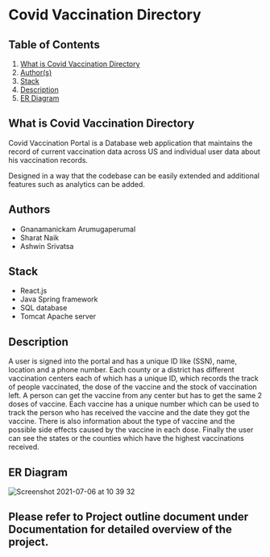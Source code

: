 # Covid Vaccination Directory


## Table of Contents
1. [What is Covid Vaccination Directory](#what-is-covid-vaccination-directory)
2. [Author(s)](#authors)
3. [Stack](#stack)
4. [Description](#description)
5. [ER Diagram](#er-diagram)


## What is Covid Vaccination Directory
Covid Vaccination Portal is a Database web application that maintains the record of current vaccination data across US and individual user data about his vaccination records.

Designed in a way that the codebase can be easily extended and additional features such as analytics can be added.

## Authors
- Gnanamanickam Arumugaperumal
- Sharat Naik
- Ashwin Srivatsa

## Stack
- React.js
- Java Spring framework
- SQL database
- Tomcat Apache server

<!-- ## Features
- Dashboard 
- Authentication and Administration (Login and Authorizartion)
- Patient record entry form
- Eligibility Screening form
- RESTFul API Endpoints
- Zipcode Analytics -->

## Description

A user is signed into the portal and has a unique ID like (SSN), name, location and a phone number.
Each county or a district has different vaccination centers each of which has a unique ID, which records the track of people vaccinated, the dose of the vaccine and the stock of vaccination left.
A person can get the vaccine from any center but has to get the same 2 doses of vaccine.
Each vaccine has a unique number which can be used to track the person who has received the vaccine and the date they got the vaccine.
There is also information about the type of vaccine and the possible side effects caused by the vaccine in each dose. Finally the user can see  the states or the counties which have the highest vaccinations received.

## ER Diagram
![Screenshot 2021-07-06 at 10 39 32](https://user-images.githubusercontent.com/35519401/124619430-a6a76f80-de46-11eb-8630-79ea3dd5927a.png)

## Please refer to Project outline document under Documentation for detailed overview of the project.


<!-- ## How to build it?
1. Clone this repository in your local machine.
2. Install dependencies.
  ```
  pip install requirements.txt
  npm install
  ```
3. Make migrations and migrate the tables by running the following command:
  ```
  python core\manage.py migrate
  ```
4. Start the server by running the following command:
  ```
  python core\manange.py runserver
  ```
5. Open https://localhost:8000/ in browser to start using the Covid-Directory.
  

<!-- ![](https://komarev.com/ghpvc/?username=diamalab-cs480---course-project-covid19_vaccination&style=flat-square&color=blueviolet&label=Views) -->

